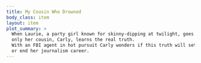 ```yaml
---
title: My Cousin Who Drowned
body_class: item
layout: item
plot_summary: >
  When Laurie, a party girl known for skinny-dipping at twilight, goes missing,
  only her cousin, Carly, learns the real truth.
  With an FBI agent in hot pursuit Carly wonders if this truth will set her free
  or end her journalism career.
---
```

